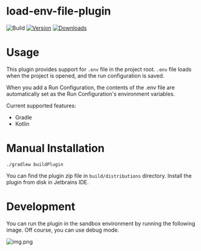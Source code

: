# load-env-file-plugin

![Build](https://github.com/kroyeeg/intellij-env-file-plugin/workflows/Build/badge.svg)
[![Version](https://img.shields.io/jetbrains/plugin/v/MARKETPLACE_ID.svg)](https://plugins.jetbrains.com/plugin/26061)
[![Downloads](https://img.shields.io/jetbrains/plugin/d/MARKETPLACE_ID.svg)](https://plugins.jetbrains.com/plugin/26061)

# Usage
<!-- Plugin description -->
This plugin provides support for `.env` file in the project root.
`.env` file loads when the project is opened, and the run configuration is saved.

When you add a Run Configuration, the contents of the .env file are automatically set as the Run Configuration's environment variables.

Current supported features:
- Gradle
- Kotlin
<!-- Plugin description end -->

# Manual Installation

```shell
./gradlew buildPlugin
```

You can find the plugin zip file in `build/distributions` directory.
Install the plugin from disk in Jetbrains IDE.

# Development

You can run the plugin in the sandbox environment by running the following image.
Off course, you can use debug mode.

![img.png](img.png)

